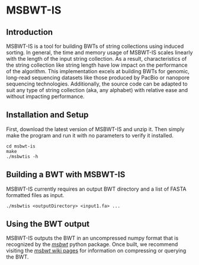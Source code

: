 # MSBWT-IS
## Introduction
MSBWT-IS is a tool for building BWTs of string collections using induced sorting.  In general, the time and memory usage of MSBWT-IS scales linearly with the length of the input string collection.  As a result, characteristics of the string collection like string length have low impact on the performance of the algorithm.  This implementation excels at building BWTs for genomic, long-read sequencing datasets like those produced by PacBio or nanopore sequencing technologies.  Additionally, the source code can be adapted to suit any type of string collection (aka, any alphabet) with relative ease and without impacting performance.

## Installation and Setup
First, download the latest version of MSBWT-IS and unzip it.  Then simply make the program and run it with no parameters to verify it installed.

    cd msbwt-is
    make
    ./msbwtis -h

## Building a BWT with MSBWT-IS
MSBWT-IS currently requires an output BWT directory and a list of FASTA formatted files as input.

    ./msbwtis <outputDirectory> <input1.fa> ...

## Using the BWT output
MSBWT-IS outputs the BWT in an uncompressed numpy format that is recognized by the [*msbwt*](https://github.com/holtjma/msbwt) python package.  Once built, we recommend visiting the [*msbwt* wiki pages](https://github.com/holtjma/msbwt/wiki) for information on compressing or querying the BWT.